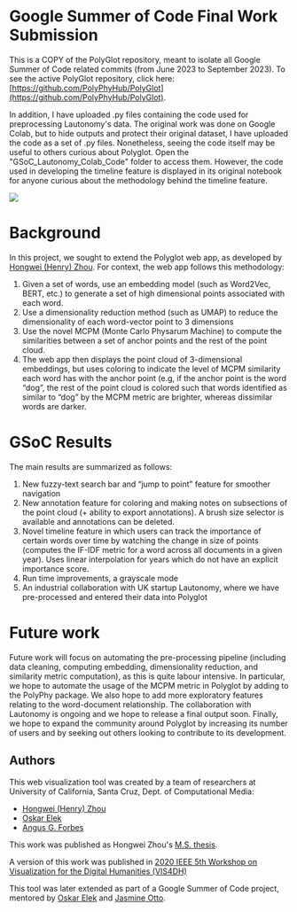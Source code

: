 # Google Summer of Code Final Work Submission

This is a COPY of the PolyGlot repository, meant to isolate all Google Summer of Code related commits (from June 2023 to September 2023). To see the active PolyGlot repository, click here: [https://github.com/PolyPhyHub/PolyGlot](https://github.com/PolyPhyHub/PolyGlot).


In addition, I have uploaded .py files containing the code used for preprocessing Lautonomy's data. The original work was done on Google Colab, but to hide outputs and protect their original dataset, I have uploaded the code as a set of .py files. Nonetheless, seeing the code itself may be useful to others curious about Polyglot. Open the "GSoC_Lautonomy_Colab_Code" folder to access them. However, the code used in developing the timeline feature is displayed in its original notebook for anyone curious about the methodology behind the timeline feature. 

[![](image/1_tool_overview.PNG)](image/1_tool_overview.PNG)

# Background
In this project, we sought to extend the Polyglot web app, as developed by [Hongwei (Henry) Zhou](https://normand-1024.github.io). For context, the web app follows this methodology:
1. Given a set of words, use an embedding model (such as Word2Vec, BERT, etc.) to generate a set of high dimensional points associated with each word.
2. Use a dimensionality reduction method (such as UMAP) to reduce the dimensionality of each word-vector point to 3 dimensions
3. Use the novel MCPM (Monte Carlo Physarum Machine) to compute the similarities between a set of anchor points and the rest of the point cloud.
4. The web app then displays the point cloud of 3-dimensional embeddings, but uses coloring to indicate the level of MCPM similarity each word has with the anchor point (e.g, if the anchor point is the word “dog”, the rest of the point cloud is colored such that words identified as similar to “dog” by the MCPM metric are brighter, whereas dissimilar words are darker.

# GSoC Results
The main results are summarized as follows:
1. New fuzzy-text search bar and “jump to point” feature for smoother navigation
3. New annotation feature for coloring and making notes on subsections of the point cloud (+ ability to export annotations). A brush size selector is available and annotations can be deleted.
4. Novel timeline feature in which users can track the importance of certain words over time by watching the change in size of points (computes the IF-IDF metric for a word across all documents in a given year). Uses linear interpolation for years which do not have an explicit importance score.
3. Run time improvements, a grayscale mode
4. An industrial collaboration with UK startup Lautonomy, where we have pre-processed and entered their data into Polyglot

# Future work
Future work will focus on automating the pre-processing pipeline (including data cleaning, computing embedding, dimensionality reduction, and  similarity metric computation), as this is quite labour intensive. In particular, we hope to automate the usage of the MCPM metric in Polyglot by adding to the PolyPhy package. We also hope to add more exploratory features relating to the word-document relationship. The collaboration with Lautonomy is ongoing and we hope to release a final output soon. Finally, we hope to expand the community around Polyglot by increasing its number of users and by seeking out others looking to contribute to its development.

## Authors

This web visualization tool was created by a team of researchers at University of California, Santa Cruz, Dept. of Computational Media:

- [Hongwei (Henry) Zhou](https://normand-1024.github.io/)
- [Oskar Elek](https://elek.pub/)
- [Angus G. Forbes](https://creativecoding.soe.ucsc.edu/angus/)

This work was published as Hongwei Zhou's [M.S. thesis](https://escholarship.org/uc/item/6zj1r9ch#main).

A version of this work was published in [2020 IEEE 5th Workshop on Visualization for the Digital Humanities (VIS4DH)](https://www.computer.org/csdl/proceedings-article/vis4dh/2020/915300a007/1pZ0Xs0EEqk)

This tool was later extended as part of a Google Summer of Code project, mentored by [Oskar Elek](http://elek.pub) and [Jasmine Otto](https://jazztap.github.io).
